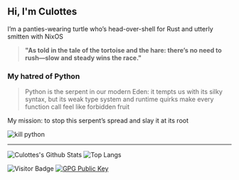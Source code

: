 ## Hi, I'm Culottes

I’m a panties-wearing turtle who’s head-over-shell for Rust and utterly smitten with NixOS

> **"As told in the tale of the tortoise and the hare: there’s no need to rush—slow and steady wins the race."**

### My hatred of Python

> Python is the serpent in our modern Eden: it tempts us with its silky syntax, but its weak type system and runtime quirks make every function call feel like forbidden fruit

My mission: to stop this serpent’s spread and slay it at its root

![kill python](./assets/kill_python.gif)

---

![Culottes's Github Stats](https://github-readme-stats.vercel.app/api?username=culxttes&count_private=true&show_icons=true&include_all_commits=true&theme=transparent)
![Top Langs](https://github-readme-stats.vercel.app/api/top-langs/?username=culxttes&hide=Jupyter%20Notebook&layout=compact&theme=transparent)

![Visitor Badge](https://visitor-badge.laobi.icu/badge?page_id=culxttes.culxttes)
[![GPG Public Key](https://img.shields.io/badge/GPG-Public%20Key-purple?logo=pgp&logoColor=white)](https://github.com/culxttes.gpg)
